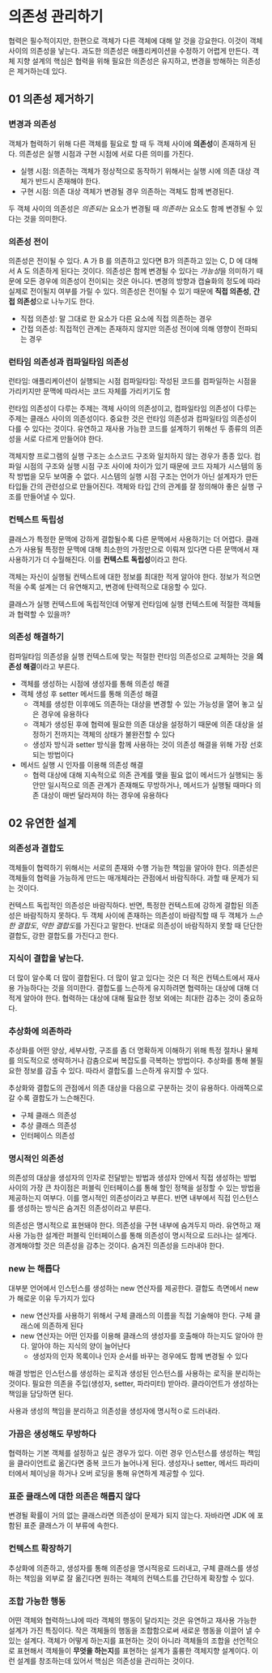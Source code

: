 # 의존성 관리하기
협력은 필수적이지만, 한편으로 객체가 다른 객체에 대해 알 것을 강요한다. 이것이 객체 사이의 의존성을 낳는다. 과도한 의존성은 애플리케이션을 수정하기 어렵게 만든다. 
객체 지향 설계의 핵심은 협력을 위해 필요한 의존성은 유지하고, 변경을 방해하는 의존성은 제거하는데 있다.

## 01 의존성 제거하기

### 변경과 의존성
객체가 협력하기 위해 다른 객체를 필요로 할 때 두 객체 사이에 **의존성**이 존재하게 된다. 의존성은 실행 시점과 구현 시점에 서로 다른 의미를 가진다.
- 실행 시점: 의존하는 객체가 정상적으로 동작하기 위해서는 실행 시에 의존 대상 객체가 반드시 존재해야 한다.
- 구현 시점: 의존 대상 객체가 변경될 경우 의존하는 객체도 함께 변경된다.

두 객체 사이의 의존성은 *의존되는* 요소가 변경될 때 *의존하는* 요소도 함께 변경될 수 있다는 것을 의미한다.

### 의존성 전이
의존성은 전이될 수 있다. A 가 B 를 의존하고 있다면 B가 의존하고 있는 C, D 에 대해서 A 도 의존하게 된다는 것이다. 
의존성은 함께 변경될 수 있다는 *가능성*을 의미하기 때문에 모든 경우에 의존성이 전이되는 것은 아니다. 변경의 방향과 캡슐화의 정도에 따라 실제로 전이될지 여부를 가릴 수 있다.
의존성은 전이될 수 있기 때문에 **직접 의존성**, **간접 의존성**으로 나누기도 한다.
- 직접 의존성: 말 그대로 한 요소가 다른 요소에 직접 의존하는 경우
- 간접 의존성: 직접적인 관계는 존재하지 않지만 의존성 전이에 의해 영향이 전파되는 경우

### 런타임 의존성과 컴파일타임 의존성
런타임: 애플리케이션이 실행되는 시점
컴파일타임: 작성된 코드를 컴파일하는 시점을 가리키지만 문맥에 따라서는 코드 자체를 가리키기도 함

런타임 의존성이 다루는 주제는 객체 사이의 의존성이고, 컴파일타임 의존성이 다루는 주제는 클래스 사이의 의존성이다.
중요한 것은 런타임 의존성과 컴파일타임 의존성이 다를 수 있다는 것이다. 유연하고 재사용 가능한 코드를 설계하기 위해선 두 종류의 의존성을 서로 다르게 만들어야 한다.

객체지향 프로그램의 실행 구조는 소스코드 구조와 일치하지 않는 경우가 종종 있다. 컴파일 시점의 구조와 실행 시점 구조 사이에 차이가 있기 때문에 코드 자체가 시스템의 동작 방법을 모두 보여줄 수 없다. 시스템의 실행 시점 구조는 언어가 아닌 설계자가 만든 타입들 간의 관련성으로 만들어진다. 객체와 타입 간의 관계를 잘 정의해야 좋은 실행 구조를 만들어낼 수 있다.

### 컨텍스트 독립성
클래스가 특정한 문맥에 강하게 결합될수록 다른 문맥에서 사용하기는 더 어렵다. 클래스가 사용될 특정한 문맥에 대해 최소한의 가정만으로 이뤄져 있다면 다른 문맥에서 재사용하기가 더 수월해진다. 이를 **컨텍스트 독립성**이라고 한다.

객체는 자신이 실행될 컨텍스트에 대한 정보를 최대한 적게 알아야 한다. 정보가 적으면 적을 수록 설계는 더 유연해지고, 변경에 탄력적으로 대응할 수 있다.

클래스가 실행 컨텍스트에 독립적인데 어떻게 런타임에 실행 컨텍스트에 적절한 객체들과 협력할 수 있을까?

### 의존성 해결하기
컴파일타임 의존성을 실행 컨텍스트에 맞는 적절한 런타임 의존성으로 교체하는 것을 **의존성 해결**이라고 부른다.
- 객체를 생성하는 시점에 생성자를 통해 의존성 해결
- 객체 생성 후 setter 메서드를 통해 의존성 해결
	- 객체를 생성한 이후에도 의존하는 대상을 변경할 수 있는 가능성을 열어 놓고 싶은 경우에 유용하다
	- 객체가 생성된 후에 협력에 필요한 의존 대상을 설정하기 때문에 의존 대상을 설정하기 전까지는 객체의 상태가 불완전할 수 있다
	- 생성자 방식과 setter 방식을 함께 사용하는 것이 의존성 해결을 위해 가장 선호되는 방법이다
- 메서드 실행 시 인자를 이용해 의존성 해결
	- 협력 대상에 대해 지속적으로 의존 관계를 맺을 필요 없이 메서드가 실행되는 동안만 일시적으로 의존 관계가 존재해도 무방하거나, 메서드가 실행될 때마다 의존 대상이 매번 달라져야 하는 경우에 유용하다


## 02 유연한 설계

### 의존성과 결합도
객체들이 협력하기 위해서는 서로의 존재와 수행 가능한 책임을 알아야 한다. 의존성은 객체들의 협력을 가능하게 만드는 매개체라는 관점에서 바람직하다. 과할 때 문제가 되는 것이다.

컨텍스트 독립적인 의존성은 바람직하다. 반면, 특정한 컨텍스트에 강하게 결합된 의존성은 바람직하지 못하다.
두 객체 사이에 존재하는 의존성이 바람직할 때 두 객체가 *느슨한 결합도*, *약한 결합도*를 가진다고 말한다. 반대로 의존성이 바람직하지 못할 때 단단한 결합도, 강한 결합도를 가진다고 한다.

### 지식이 결합을 낳는다.
더 많이 알수록 더 많이 결합된다. 더 많이 알고 있다는 것은 더 적은 컨텍스트에서 재사용 가능하다는 것을 의미한다. 결합도를 느슨하게 유지하려면 협력하는 대상에 대해 더 적게 알아야 한다. 협력하는 대상에 대해 필요한 정보 외에는 최대한 감추는 것이 중요하다.

### 추상화에 의존하라
추상화를 어떤 양상, 세부사항, 구조를 좀 더 명확하게 이해하기 위해 특정 절차나 물체를 의도적으로 생략하거나 감춤으로써 복잡도를 극복하는 방법이다. 추상화를 통해 불필요한 정보를 감출 수 있다. 따라서 결합도를 느슨하게 유지할 수 있다.

추상화와 결합도의 관점에서 의존 대상을 다음으로 구분하는 것이 유용하다. 아래쪽으로 갈 수록 결합도가 느슨해진다.
- 구체 클래스 의존성
- 추상 클래스 의존성
- 인터페이스 의존성

### 명시적인 의존성
의존성의 대상을 생성자의 인자로 전달받는 방법과 생성자 안에서 직접 생성하는 방법 사이의 가장 큰 차이점은 퍼블릭 인터페이스를 통해 할인 정책을 설정할 수 있는 방법을 제공하는지 여부다. 이를 명시적인 의존성이라고 부른다. 반면 내부에서 직접 인스턴스를 생성하는 방식은 숨겨진 의존성이라고 부른다. 

의존성은 명시적으로 표현돼야 한다. 의존성을 구현 내부에 숨겨두지 마라. 유연하고 재사용 가능한 설계란 퍼블릭 인터페이스를 통해 의존성이 명시적으로 드러나는 설계다. 경계해야할 것은 의존성을 감추는 것이다. 숨겨진 의존성을 드러내야 한다.

### new 는 해롭다
대부분 언어에서 인스턴스를 생성하는 new 연산자를 제공한다. 결합도 측면에서 new 가 해로운 이유 두가지가 있다
- new 연산자를 사용하기 위해서 구체 클래스의 이름을 직접 기술해야 한다. 구체 클래스에 의존하게 된다
- new 연산자는 어떤 인자를 이용해 클래스의 생성자를 호출해야 하는지도 알아야 한다. 알아야 하는 지식의 양이 늘어난다
	- 생성자의 인자 목록이나 인자 순서를 바꾸는 경우에도 함께 변경될 수 있다

해결 방법은 인스턴스를 생성하는 로직과 생성된 인스턴스를 사용하는 로직을 분리하는 것이다. 필요한 의존을 주입(생성자, setter, 파라미터) 받아라. 클라이언트가 생성하는 책임을 담당하면 된다. 

사용과 생성의 책임을 분리하고 의존성을 생성자에 명시적ㅇ로 드러내라.

### 가끔은 생성해도 무방하다
협력하는 기본 객체를 설정하고 싶은 경우가 있다. 이런 경우 인스턴스를 생성하는 책임을 클라이언트로 옮긴다면 중복 코드가 늘어나게 된다.
생성자나 setter, 메서드 파라미터에서 체이닝을 하거나 오버 로딩을 통해 유연하게 제공할 수 있다.

### 표준 클래스에 대한 의존은 해롭지 않다
변경될 확률이 거의 없는 클래스라면 의존성이 문제가 되지 않는다. 자바라면 JDK 에 포함된 표준 클래스가 이 부류에 속한다.

### 컨텍스트 확장하기
추상화에 의존하고, 생성자를 통해 의존성을 명시적응로 드러내고, 구체 클래스를 생성하는 책임을 외부로 잘 옮긴다면 원하는 객체의 컨텍스트를 간단하게 확장할 수 있다.

### 조합 가능한 행동
어떤 객체와 협력하느냐에 따라 객체의 행동이 달라지는 것은 유연하고 재사용 가능한 설계가 가진 특징이다. 작은 객체들의 행동을 조합함으로써 새로운 행동을 이끌어 낼 수 있는 설계다. 객체가 어떻게 하는지를 표현하는 것이 아니라 객체들의 조합을 선언적으로 표현해서 객체들이 **무엇을 하는지**를 표현하는 설계가 훌륭한 객체지향 설계이다. 이런 설계를 창조하는데 있어서 핵심은 의존성을 관리하는 것이다.